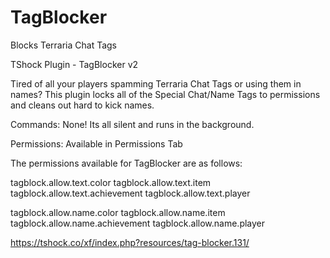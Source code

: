 # TagBlocker
Blocks Terraria Chat Tags

TShock Plugin - TagBlocker v2

Tired of all your players spamming Terraria Chat Tags or using them in names? This plugin locks all of the Special Chat/Name Tags to permissions and cleans out hard to kick names.

Commands: None! Its all silent and runs in the background.

Permissions: Available in Permissions Tab 

The permissions available for TagBlocker are as follows:

tagblock.allow.text.color
tagblock.allow.text.item
tagblock.allow.text.achievement
tagblock.allow.text.player

tagblock.allow.name.color
tagblock.allow.name.item
tagblock.allow.name.achievement
tagblock.allow.name.player 

https://tshock.co/xf/index.php?resources/tag-blocker.131/
